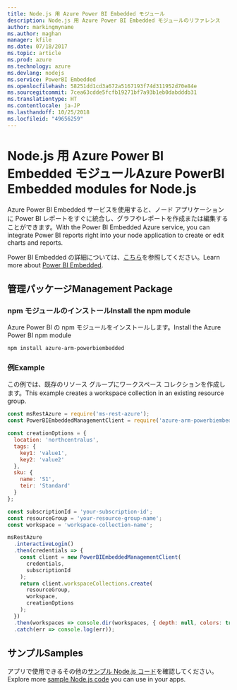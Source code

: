 ```yaml
---
title: Node.js 用 Azure Power BI Embedded モジュール
description: Node.js 用 Azure Power BI Embedded モジュールのリファレンス
author: markingmyname
ms.author: maghan
manager: kfile
ms.date: 07/18/2017
ms.topic: article
ms.prod: azure
ms.technology: azure
ms.devlang: nodejs
ms.service: PowerBI Embedded
ms.openlocfilehash: 58251dd1cd3a672a5167193f74d311952d70e84e
ms.sourcegitcommit: 7cea63cdde5fcfb19271bf7a93b1eb0dabdddb31
ms.translationtype: HT
ms.contentlocale: ja-JP
ms.lasthandoff: 10/25/2018
ms.locfileid: "49656259"
---
```

# <a name="azure-powerbi-embedded-modules-for-nodejs"></a><span data-ttu-id="30375-103">Node.js 用 Azure Power BI Embedded モジュール</span><span class="sxs-lookup"><span data-stu-id="30375-103">Azure PowerBI Embedded modules for Node.js</span></span>

<span data-ttu-id="30375-104">Azure Power BI Embedded サービスを使用すると、ノード アプリケーションに Power BI レポートをすぐに統合し、グラフやレポートを作成または編集することができます。</span><span class="sxs-lookup"><span data-stu-id="30375-104">With the Power BI Embedded Azure service, you can integrate Power BI reports right into your node application to create or edit charts and reports.</span></span>

<span data-ttu-id="30375-105">Power BI Embedded の詳細については、[こちら](https://powerbi.microsoft.com/documentation/powerbi-developer-embedding/)を参照してください。</span><span class="sxs-lookup"><span data-stu-id="30375-105">Learn more about [Power BI Embedded](https://powerbi.microsoft.com/documentation/powerbi-developer-embedding/).</span></span>

## <a name="management-package"></a><span data-ttu-id="30375-106">管理パッケージ</span><span class="sxs-lookup"><span data-stu-id="30375-106">Management Package</span></span>

### <a name="install-the-npm-module"></a><span data-ttu-id="30375-107">npm モジュールのインストール</span><span class="sxs-lookup"><span data-stu-id="30375-107">Install the npm module</span></span>

<span data-ttu-id="30375-108">Azure Power BI の npm モジュールをインストールします。</span><span class="sxs-lookup"><span data-stu-id="30375-108">Install the Azure Power BI npm module</span></span>

```bash
npm install azure-arm-powerbiembedded
```

### <a name="example"></a><span data-ttu-id="30375-109">例</span><span class="sxs-lookup"><span data-stu-id="30375-109">Example</span></span>

<span data-ttu-id="30375-110">この例では、既存のリソース グループにワークスペース コレクションを作成します。</span><span class="sxs-lookup"><span data-stu-id="30375-110">This example creates a workspace collection in an existing resource group.</span></span>

```javascript
const msRestAzure = require('ms-rest-azure');
const PowerBIEmbeddedManagementClient = require('azure-arm-powerbiembedded');

const creationOptions = {
  location: 'northcentralus',
  tags: {
    key1: 'value1',
    key2: 'value2'
  },
  sku: {
    name: 'S1',
    teir: 'Standard'
  }
};

const subscriptionId = 'your-subscription-id';
const resourceGroup = 'your-resource-group-name';
const workspace = 'workspace-collection-name';

msRestAzure
  .interactiveLogin()
  .then(credentials => {
    const client = new PowerBIEmbeddedManagementClient(
      credentials,
      subscriptionId
    );
    return client.workspaceCollections.create(
      resourceGroup,
      workspace,
      creationOptions
    );
  })
  .then(workspaces => console.dir(workspaces, { depth: null, colors: true }))
  .catch(err => console.log(err));
```

## <a name="samples"></a><span data-ttu-id="30375-111">サンプル</span><span class="sxs-lookup"><span data-stu-id="30375-111">Samples</span></span>

<span data-ttu-id="30375-112">アプリで使用できるその他の[サンプル Node.js コード](https://azure.microsoft.com/resources/samples/?platform=nodejs)を確認してください。</span><span class="sxs-lookup"><span data-stu-id="30375-112">Explore more [sample Node.js code](https://azure.microsoft.com/resources/samples/?platform=nodejs) you can use in your apps.</span></span>

